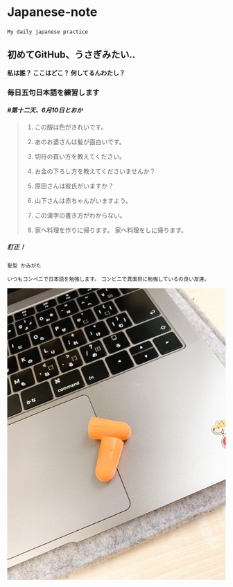 # Japanese-note
`My daily japanese practice`
  
   
## 初めてGitHub、うさぎみたい..
**私は誰？ ここはどこ？ 何してるんわたし？**
  
  
### 毎日五句日本語を練習します
#### _#第十二天、6月10日とおか_

>1. この服は色がきれいです。
>2. あのお婆さんは髪が面白いです。
>
>3. 切符の買い方を教えてください。
>4. お金の下ろし方を教えてくださいませんか？
>
>5. 原田さんは彼氏がいますか？
>6. 山下さんは赤ちゃんがいますよう。
>
>7. この漢字の書き方がわからない。
>
>8. 家へ料理を作りに帰ります。
>   家へ料理をしに帰ります。

##### 訂正！
```
髪型 かみがた
```
  
  
`いつもコンベニで日本語を勉強します。`
`コンビニで真面目に勉強しているの良い友達。` 
  
![my-photo](./photo/5902.JPG)  
